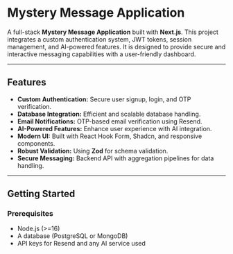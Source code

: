 # Mystery Message Application

A full-stack **Mystery Message Application** built with **Next.js**. This project integrates a custom authentication system, JWT tokens, session management, and AI-powered features. It is designed to provide secure and interactive messaging capabilities with a user-friendly dashboard.

---

## Features

- **Custom Authentication:** Secure user signup, login, and OTP verification.
- **Database Integration:** Efficient and scalable database handling.
- **Email Notifications:** OTP-based email verification using Resend.
- **AI-Powered Features:** Enhance user experience with AI integration.
- **Modern UI:** Built with React Hook Form, Shadcn, and responsive components.
- **Robust Validation:** Using **Zod** for schema validation.
- **Secure Messaging:** Backend API with aggregation pipelines for data handling.

---

## Getting Started

### Prerequisites
- Node.js (>=16)
- A database (PostgreSQL or MongoDB)
- API keys for Resend and any AI service used

